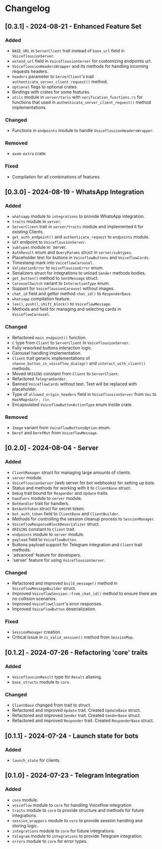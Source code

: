 # Changelog

## [0.3.1] - 2024-08-21 - Enhanced Feature Set
### Added
- `BASE_URL` in `ServerClient` trait instead of `base_url` field in `VoiceflousionServer`.
- `extend_url` field in `VoiceflousionServer` for customizing endpoints url.
- `VoiceflousionHeadersWrapper` and its methods for handling incoming requests headers.
- `headers` parameter to `ServerClient`'s trait `authenticate_server_client_request()` method.
- `optional` flags to optional crates.
- Bindings with crates for some features.
- `utils` module in `server/taris` with `verification_functions.rs` for functions that used in `authenticate_server_client_request()` method implementations.

### Changed
- Functions in `endpoints` module to handle `VoiceflousionHeadersWrapper`.

### Removed
- `axum-extra` crate.

### Fixed
- Compilation for all combinations of features.

## [0.3.0] - 2024-08-19 - WhatsApp Integration
### Added
- `whatsapp` module to `integrations` to provide WhatsApp integration.
- `traits` module in `server`.
- `ServerClient` trait in `server/traits` module and implemented it for existing Clients.
- `get_auth_endpoint()` and `authenticate_request` to `endpoints` module.
- `GET` endpoint to `VoiceflousionServer`.
- `subtypes` module in `server.
- `AuthResult` enum and `QueryParams` struct in `server/subtypes`.
- Placeholder text for buttons in `VoiceflowButtons` and `VoiceflowCards`.
- Timestamp mark into `VoiceflowCarousel`.
- `ValidationError` to `VoiceflousionError` enum.
- Serializers struct for integrations to unload `Sender` methods bodies.
- `get_button()` method to `SentMessage` struct.
- `CarouselSwitch` variant to `InteractionType` enum.
- Support for `VoiceflousionCarousel` without images.
- `chat_id` field and getter method `chat_id()` to `ResponderBase`.
- `whatsapp` compilation feature.
- `len()`, `push()`, `shift_block()` to `VoiceflowMessage`.
- Methods and field for managing and selecting cards in `VoiceflowCarousel`.
 
### Changed
- Refactored `main_endpoint()` function.
- `C` type from `Client` to `ServerClient` in `VoiceflousionServer`.
- Fully reworked buttons interaction logic.
- Carousel handling implementation.
- `Client` trait generic implementations of `choose_button_in_voiceflow_dialog()` and `interact_with_client()` methods.
- Moved `ORIGINS` constant from `Client` to `ServerClient`.
- Refactored `TelegramSender`.
- Banned `VoiceflowCards` without text. Text will be replaced with placeholder.
- Type of `allowed_origin_headers` field in `VoiceflousionServer` from `Vec` to `HashMap<&str, ()>`.
- Encapsulated `VoiceflowButtonActionType` enum inside crate.

### Removed
- `Image` variant from `VoiceflowButtonsOption` enum.
- `Deref` and `DerefMut` from `VoiceflowMessage`.

## [0.2.0] - 2024-08-04 - Server
### Added
- `ClientManager` struct for managing large amounts of clients.
- `server` module.
- `VoiceflousionServer` (web server for bot webhooks) for setting up bots.
- Status and methods for working with it to `ClientBase` struct.
- `Debug` trait bound for `Responder` and `Update` traits.
- `handlers` module to `server` module.
- `BotHandler` trait for handlers.
- `BotAuthToken` struct for secret token.
- `bot_auth_token` field to `ClientBase` and `ClientBuilder`.
- Methods for controlling the session cleanup process to `SessionManager`.
- `VoiceflowResponseBlockDeserializer` struct.
- `ORIGINS` constant to `Client` trait.
- `endpoints` module to `server` module.
- `payload` field to `VoiceflowButton`.
- Buttons payload support for Telegram integration and `Client` trait methods.
- 'advanced' feature for developers.
- 'server' feature for using `VoiceflousionServer`.

### Changed
- Refactored and improved `build_message()` method in `VoiceflowMessageBuilder` struct.
- Improved `VoiceflowSession::from_chat_id()` method to ensure there are no collision scenarios.
- Improved `VoiceflowClient`'s error responses.
- Improved `VoiceflowButton` deserialization.

### Fixed
- `SessionManager` creation.
- Critical issue in `is_valid_session()` method from `SessionMap`.

## [0.1.2] - 2024-07-26 - Refactoring 'core' traits
### Added
- `VoiceflousionResult` type for `Result` aliasing.
- `base_structs` module to `core`.

### Changed
- `ClientBase` changed from trait to struct.
- Refactored and improved `Update` trait. Created `UpdateBase` struct.
- Refactored and improved `Sender` trait. Created `SenderBase` struct.
- Refactored and improved `Responder` trait. Created `ResponderBase` struct.

## [0.1.1] - 2024-07-24 - Launch state for bots
### Added
- `launch_state` for clients.

## [0.1.0] - 2024-07-23 - Telegram Integration
### Added
- `core` module.
- `voiceflow` module to `core` for handling Voiceflow integration.
- `traits` module to `core` to provide structure and methods for future integrations.
- `session_wrappers` module to `core` to provide session handling and storing logic.
- `integrations` module to `core` for future integrations.
- `telegram` module to `integrations` to provide Telegram integration.
- `errors` module to `core` for error types.
